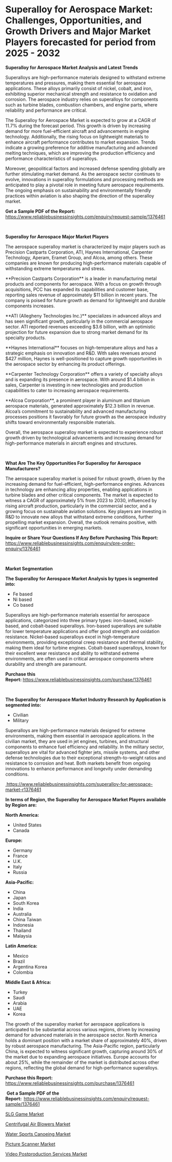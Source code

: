 <p><h1>Superalloy for Aerospace Market: Challenges, Opportunities, and Growth Drivers and Major Market Players forecasted for period from 2025 - 2032</h1></p><p><strong>Superalloy for Aerospace Market Analysis and Latest Trends</strong></p>
<p><p>Superalloys are high-performance materials designed to withstand extreme temperatures and pressures, making them essential for aerospace applications. These alloys primarily consist of nickel, cobalt, and iron, exhibiting superior mechanical strength and resistance to oxidation and corrosion. The aerospace industry relies on superalloys for components such as turbine blades, combustion chambers, and engine parts, where reliability and performance are critical.</p><p>The Superalloy for Aerospace Market is expected to grow at a CAGR of 11.7% during the forecast period. This growth is driven by increasing demand for more fuel-efficient aircraft and advancements in engine technology. Additionally, the rising focus on lightweight materials to enhance aircraft performance contributes to market expansion. Trends indicate a growing preference for additive manufacturing and advanced melting techniques, which are improving the production efficiency and performance characteristics of superalloys.</p><p>Moreover, geopolitical factors and increased defense spending globally are further stimulating market demand. As the aerospace sector continues to evolve, innovations in superalloy formulations and processing methods are anticipated to play a pivotal role in meeting future aerospace requirements. The ongoing emphasis on sustainability and environmentally friendly practices within aviation is also shaping the direction of the superalloy market.</p></p>
<p><strong>Get a Sample PDF of the Report:&nbsp;</strong> <a href="https://www.reliablebusinessinsights.com/enquiry/request-sample/1376461?utm_campaign=1873&utm_medium=2&utm_source=Github&utm_content=ia&utm_term=28032025&utm_id=superalloy-for-aerospace">https://www.reliablebusinessinsights.com/enquiry/request-sample/1376461</a></p>
<p>&nbsp;</p>
<p><strong>Superalloy for Aerospace Major Market Players</strong></p>
<p><p>The aerospace superalloy market is characterized by major players such as Precision Castparts Corporation, ATI, Haynes International, Carpenter Technology, Aperam, Eramet Group, and Alcoa, among others. These companies are known for producing high-performance materials capable of withstanding extreme temperatures and stress.</p><p>**Precision Castparts Corporation** is a leader in manufacturing metal products and components for aerospace. With a focus on growth through acquisitions, PCC has expanded its capabilities and customer base, reporting sales revenue of approximately $11 billion in recent years. The company is poised for future growth as demand for lightweight and durable components increases.</p><p>**ATI (Allegheny Technologies Inc.)** specializes in advanced alloys and has seen significant growth, particularly in the commercial aerospace sector. ATI reported revenues exceeding $3.6 billion, with an optimistic projection for future expansion due to strong market demand for its specialty products.</p><p>**Haynes International** focuses on high-temperature alloys and has a strategic emphasis on innovation and R&D. With sales revenues around $427 million, Haynes is well-positioned to capture growth opportunities in the aerospace sector by enhancing its product offerings.</p><p>**Carpenter Technology Corporation** offers a variety of specialty alloys and is expanding its presence in aerospace. With around $1.4 billion in sales, Carpenter is investing in new technologies and production capabilities to cater to increasing aerospace requirements.</p><p>**Alcoa Corporation**, a prominent player in aluminum and titanium aerospace materials, generated approximately $12.3 billion in revenue. Alcoa’s commitment to sustainability and advanced manufacturing processes positions it favorably for future growth as the aerospace industry shifts toward environmentally responsible materials.</p><p>Overall, the aerospace superalloy market is expected to experience robust growth driven by technological advancements and increasing demand for high-performance materials in aircraft engines and structures.</p></p>
<p>&nbsp;</p>
<p><strong>What Are The Key Opportunities For Superalloy for Aerospace Manufacturers?</strong></p>
<p><p>The aerospace superalloy market is poised for robust growth, driven by the increasing demand for fuel-efficient, high-performance engines. Advances in technology are enhancing alloy properties, enabling applications in turbine blades and other critical components. The market is expected to witness a CAGR of approximately 5% from 2023 to 2030, influenced by rising aircraft production, particularly in the commercial sector, and a growing focus on sustainable aviation solutions. Key players are investing in R&D to innovate new alloys that withstand extreme conditions, further propelling market expansion. Overall, the outlook remains positive, with significant opportunities in emerging markets.</p></p>
<p><strong>Inquire or Share Your Questions If Any Before Purchasing This Report:</strong> <a href="https://www.reliablebusinessinsights.com/enquiry/pre-order-enquiry/1376461?utm_campaign=1873&utm_medium=2&utm_source=Github&utm_content=ia&utm_term=28032025&utm_id=superalloy-for-aerospace">https://www.reliablebusinessinsights.com/enquiry/pre-order-enquiry/1376461</a></p>
<p>&nbsp;</p>
<p><strong>Market Segmentation</strong></p>
<p><strong>The Superalloy for Aerospace Market Analysis by types is segmented into:</strong></p>
<p><ul><li>Fe based</li><li>Ni based</li><li>Co based</li></ul></p>
<p><p>Superalloys are high-performance materials essential for aerospace applications, categorized into three primary types: iron-based, nickel-based, and cobalt-based superalloys. Iron-based superalloys are suitable for lower temperature applications and offer good strength and oxidation resistance. Nickel-based superalloys excel in high-temperature environments, providing exceptional creep resistance and thermal stability, making them ideal for turbine engines. Cobalt-based superalloys, known for their excellent wear resistance and ability to withstand extreme environments, are often used in critical aerospace components where durability and strength are paramount.</p></p>
<p><strong>Purchase this Report:&nbsp;</strong><a href="https://www.reliablebusinessinsights.com/purchase/1376461?utm_campaign=1873&utm_medium=2&utm_source=Github&utm_content=ia&utm_term=28032025&utm_id=superalloy-for-aerospace">https://www.reliablebusinessinsights.com/purchase/1376461</a></p>
<p>&nbsp;</p>
<p><strong>The Superalloy for Aerospace Market Industry Research by Application is segmented into:</strong></p>
<p><ul><li>Civilian</li><li>Military</li></ul></p>
<p><p>Superalloys are high-performance materials designed for extreme environments, making them essential in aerospace applications. In the civilian market, they are used in jet engines, turbines, and structural components to enhance fuel efficiency and reliability. In the military sector, superalloys are vital for advanced fighter jets, missile systems, and other defense technologies due to their exceptional strength-to-weight ratios and resistance to corrosion and heat. Both markets benefit from ongoing innovations to enhance performance and longevity under demanding conditions.</p></p>
<p><a href="https://www.reliablebusinessinsights.com/superalloy-for-aerospace-market-r1376461?utm_campaign=1873&utm_medium=2&utm_source=Github&utm_content=ia&utm_term=28032025&utm_id=superalloy-for-aerospace">&nbsp;https://www.reliablebusinessinsights.com/superalloy-for-aerospace-market-r1376461</a></p>
<p><strong>In terms of Region, the Superalloy for Aerospace Market Players available by Region are:</strong></p>
<p>
    <p> <strong> North America: </strong>
        <ul>
            <li>United States</li>
            <li>Canada</li>
        </ul>
        </p> 
    <p> <strong> Europe: </strong>
        <ul>
            <li>Germany</li>
            <li>France</li>
            <li>U.K.</li>
            <li>Italy</li>
            <li>Russia</li>
        </ul>
        </p> 
    <p> <strong> Asia-Pacific: </strong>
        <ul>
            <li>China</li>
            <li>Japan</li>
            <li>South Korea</li>
            <li>India</li>
            <li>Australia</li>
            <li>China Taiwan</li>
            <li>Indonesia</li>
            <li>Thailand</li>
            <li>Malaysia</li>
        </ul>
        </p> 
    <p> <strong> Latin America: </strong>
        <ul>
            <li>Mexico</li>
            <li>Brazil</li>
            <li>Argentina Korea</li>
            <li>Colombia</li>
        </ul>
        </p> 
    <p> <strong> Middle East & Africa: </strong>
        <ul>
            <li>Turkey</li>
            <li>Saudi</li>
            <li>Arabia</li>
            <li>UAE</li>
            <li>Korea</li>
        </ul>
    </p>
    </p>
<p><p>The growth of the superalloy market for aerospace applications is anticipated to be substantial across various regions, driven by increasing demand for advanced materials in the aerospace sector. North America holds a dominant position with a market share of approximately 40%, driven by robust aerospace manufacturing. The Asia-Pacific region, particularly China, is expected to witness significant growth, capturing around 30% of the market due to expanding aerospace initiatives. Europe accounts for about 25%, while the remainder of the market is distributed across other regions, reflecting the global demand for high-performance superalloys.</p></p>
<p><strong>Purchase this Report: </strong><a href="https://www.reliablebusinessinsights.com/purchase/1376461?utm_campaign=1873&utm_medium=2&utm_source=Github&utm_content=ia&utm_term=28032025&utm_id=superalloy-for-aerospace">https://www.reliablebusinessinsights.com/purchase/1376461</a></p>
<p>&nbsp;<strong>Get a Sample PDF of the Report:&nbsp;&nbsp;</strong><a href="https://www.reliablebusinessinsights.com/enquiry/request-sample/1376461?utm_campaign=1873&utm_medium=2&utm_source=Github&utm_content=ia&utm_term=28032025&utm_id=superalloy-for-aerospace">https://www.reliablebusinessinsights.com/enquiry/request-sample/1376461</a></p>
<p><strong></strong></p>
<p><p><a href="https://github.com/tauchzuazoli/Market-Research-Report-List-1/blob/main/slg-game-market.md?utm_campaign=1873&utm_medium=2&utm_source=Github&utm_content=ia&utm_term=28032025&utm_id=superalloy-for-aerospace">SLG Game Market</a></p><p><a href="https://www.linkedin.com/pulse/comprehensive-analysis-centrifugal-air-blowers-marketpresented-42l5e?utm_campaign=1873&utm_medium=2&utm_source=Github&utm_content=ia&utm_term=28032025&utm_id=superalloy-for-aerospace">Centrifugal Air Blowers Market</a></p><p><a href="https://www.linkedin.com/pulse/revenue-projections-water-sports-canoeing-market-92-cagr-from-kzsxe?utm_campaign=1873&utm_medium=2&utm_source=Github&utm_content=ia&utm_term=28032025&utm_id=superalloy-for-aerospace">Water Sports Canoeing Market</a></p><p><a href="https://www.linkedin.com/pulse/forecasting-growth-picture-scanner-market-2025-2032-revenue-0urse?utm_campaign=1873&utm_medium=2&utm_source=Github&utm_content=ia&utm_term=28032025&utm_id=superalloy-for-aerospace">Picture Scanner Market</a></p><p><a href="https://github.com/zappasuccofz/Market-Research-Report-List-1/blob/main/video-postproduction-services-market.md?utm_campaign=1873&utm_medium=2&utm_source=Github&utm_content=ia&utm_term=28032025&utm_id=superalloy-for-aerospace">Video Postproduction Services Market</a></p></p>